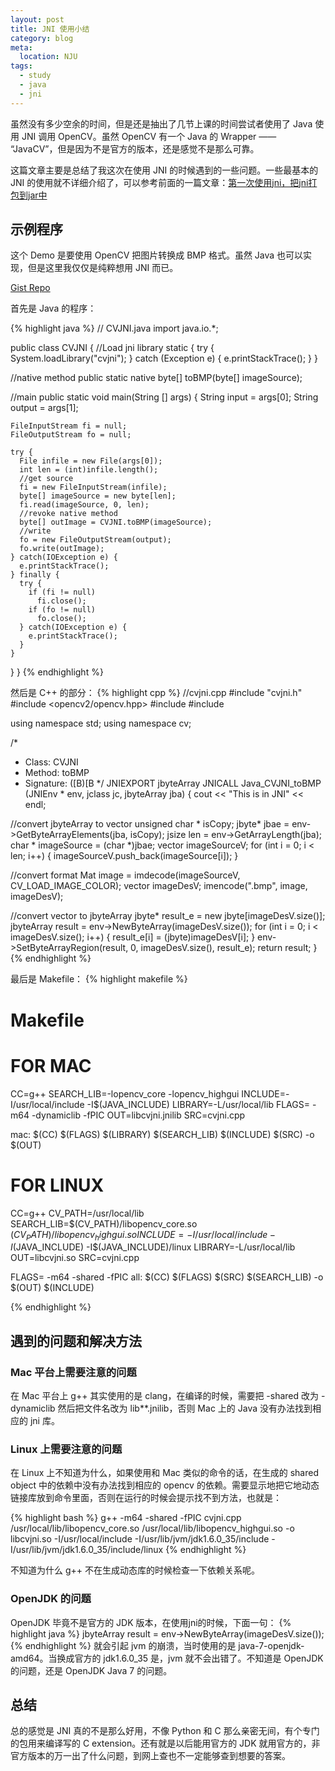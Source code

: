 ```yaml
---
layout: post
title: JNI 使用小结
category: blog
meta:
  location: NJU
tags:
  - study
  - java
  - jni
---
```


虽然没有多少空余的时间，但是还是抽出了几节上课的时间尝试者使用了 Java 使用 JNI 调用 OpenCV。虽然 OpenCV 有一个 Java 的 Wrapper —— “JavaCV”，但是因为不是官方的版本，还是感觉不是那么可靠。

这篇文章主要是总结了我这次在使用 JNI 的时候遇到的一些问题。一些最基本的 JNI 的使用就不详细介绍了，可以参考前面的一篇文章：[第一次使用jni，把jni打包到jar中](http://blog.sheimi.me/blog/2012/02/22/jni-and-pack-jni-into-jar.html)

示例程序
-------

这个 Demo 是要使用 OpenCV 把图片转换成 BMP 格式。虽然 Java 也可以实现，但是这里我仅仅是纯粹想用 JNI 而已。

[Gist Repo](https://gist.github.com/3633452)

首先是 Java 的程序：

{% highlight java %}
// CVJNI.java
import java.io.*;

public class CVJNI {
  //Load jni library
  static {
    try {
      System.loadLibrary("cvjni");
    } catch (Exception e) {
      e.printStackTrace();
    }
  }

  //native method
  public static native byte[] toBMP(byte[] imageSource);

  //main
  public static void main(String [] args) {
    String input = args[0];
    String output = args[1];

    FileInputStream fi = null;
    FileOutputStream fo = null;

    try {
      File infile = new File(args[0]);
      int len = (int)infile.length();
      //get source
      fi = new FileInputStream(infile);
      byte[] imageSource = new byte[len];
      fi.read(imageSource, 0, len);
      //revoke native method
      byte[] outImage = CVJNI.toBMP(imageSource);
      //write
      fo = new FileOutputStream(output);
      fo.write(outImage);
    } catch(IOException e) {
      e.printStackTrace();
    } finally {
      try {
        if (fi != null)
          fi.close();
        if (fo != null)
          fo.close();
      } catch(IOException e) {
        e.printStackTrace();
      }
    }
  }
}
{% endhighlight %}

然后是 C++ 的部分：
{% highlight cpp %}
//cvjni.cpp
#include "cvjni.h"
#include <opencv2/opencv.hpp>
#include <vector>
#include <iostream>

using namespace std;
using namespace cv;

/*
 * Class:     CVJNI
 * Method:    toBMP
 * Signature: ([B)[B
 */
JNIEXPORT jbyteArray JNICALL Java_CVJNI_toBMP (JNIEnv * env, jclass jc, jbyteArray jba) {
  cout << "This is in JNI" << endl;

  //convert jbyteArray to vector<char>
  unsigned char * isCopy;
  jbyte* jbae = env->GetByteArrayElements(jba, isCopy);
  jsize len = env->GetArrayLength(jba);
  char * imageSource = (char *)jbae;
  vector<char> imageSourceV;
  for (int i = 0; i < len; i++) {
    imageSourceV.push_back(imageSource[i]);
  }

  //convert format
  Mat image = imdecode(imageSourceV, CV_LOAD_IMAGE_COLOR);
  vector<unsigned char> imageDesV;
  imencode(".bmp", image, imageDesV);

  //convert vector<char> to jbyteArray
  jbyte* result_e = new jbyte[imageDesV.size()];
  jbyteArray result = env->NewByteArray(imageDesV.size());
  for (int i = 0; i < imageDesV.size(); i++) {
    result_e[i] = (jbyte)imageDesV[i];
  }
  env->SetByteArrayRegion(result, 0, imageDesV.size(), result_e);
  return result;
}
{% endhighlight %}

最后是 Makefile：
{% highlight makefile %}
# Makefile
# FOR MAC
CC=g++
SEARCH_LIB=-lopencv_core -lopencv_highgui
INCLUDE=-I/usr/local/include -I$(JAVA_INCLUDE)
LIBRARY=-L/usr/local/lib
FLAGS= -m64 -dynamiclib -fPIC
OUT=libcvjni.jnilib
SRC=cvjni.cpp

mac:
  $(CC) $(FLAGS) $(LIBRARY) $(SEARCH_LIB) $(INCLUDE) $(SRC) -o $(OUT)

# FOR LINUX

CC=g++
CV_PATH=/usr/local/lib
SEARCH_LIB=$(CV_PATH)/libopencv_core.so $(CV_PATH)/libopencv_highgui.so
INCLUDE=-I/usr/local/include -I$(JAVA_INCLUDE) -I$(JAVA_INCLUDE)/linux
LIBRARY=-L/usr/local/lib
OUT=libcvjni.so
SRC=cvjni.cpp


FLAGS= -m64 -shared -fPIC
all:
  $(CC) $(FLAGS) $(SRC) $(SEARCH_LIB) -o $(OUT) $(INCLUDE)

{% endhighlight %}


遇到的问题和解决方法
-----------------

### Mac 平台上需要注意的问题

在 Mac 平台上 g++ 其实使用的是 clang，在编译的时候，需要把 -shared 改为 -dynamiclib 然后把文件名改为 lib**.jnilib，否则 Mac 上的 Java 没有办法找到相应的 jni 库。

### Linux 上需要注意的问题

在 Linux 上不知道为什么，如果使用和 Mac 类似的命令的话，在生成的 shared object 中的依赖中没有办法找到相应的 opencv 的依赖。需要显示地把它地动态链接库放到命令里面，否则在运行的时候会提示找不到方法，也就是：

{% highlight bash %}
g++ -m64 -shared -fPIC cvjni.cpp /usr/local/lib/libopencv_core.so /usr/local/lib/libopencv_highgui.so -o libcvjni.so -I/usr/local/include -I/usr/lib/jvm/jdk1.6.0_35/include -I/usr/lib/jvm/jdk1.6.0_35/include/linux
{% endhighlight %}

不知道为什么 g++ 不在生成动态库的时候检查一下依赖关系呢。


### OpenJDK 的问题

OpenJDK 毕竟不是官方的 JDK 版本，在使用jni的时候，下面一句：
{% highlight java %}
  jbyteArray result = env->NewByteArray(imageDesV.size());
{% endhighlight %}
就会引起 jvm 的崩溃，当时使用的是 java-7-openjdk-amd64。当换成官方的 jdk1.6.0_35 是，jvm 就不会出错了。不知道是 OpenJDK 的问题，还是 OpenJDK Java 7 的问题。


总结
----

总的感觉是 JNI 真的不是那么好用，不像 Python 和 C 那么亲密无间，有个专门的包用来编译写的 C extension。还有就是以后能用官方的 JDK 就用官方的，非官方版本的万一出了什么问题，到网上查也不一定能够查到想要的答案。
